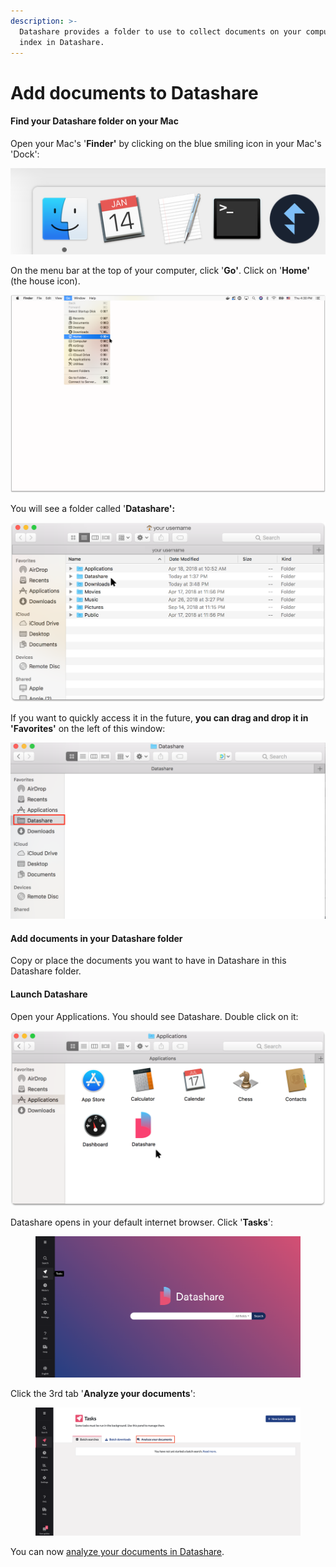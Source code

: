 ```yaml
---
description: >-
  Datashare provides a folder to use to collect documents on your computer to
  index in Datashare.
---
```


# Add documents to Datashare

#### Find your Datashare folder on your Mac

Open your Mac's '**Finder'** by clicking on the blue smiling icon in your Mac's 'Dock':

![](../../.gitbook/assets/screen-shot-2019-01-14-at-10.09.55-pm.png)

On the menu bar at the top of your computer, click '**Go'**. Click on '**Home'** (the house icon).

![](../../.gitbook/assets/add-doc-mac2.png)

You will see a folder called '**Datashare':**

![](../../.gitbook/assets/add-doc-mac.png)

If you want to quickly access it in the future, **you can drag and drop it in 'Favorites'** on the left of this window:

![](../../.gitbook/assets/screen-shot-2019-05-21-at-11.40.22-am.png)

#### **Add documents in your Datashare folder**

Copy or place the documents you want to have in Datashare in this Datashare folder.

#### **Launch Datashare**

Open your Applications. You should see Datashare. Double click on it:

![](<../../.gitbook/assets/group-28 (1).png>)

Datashare opens in your default internet browser. Click '**Tasks**':

<figure><img src="../../.gitbook/assets/Screenshot 2022-10-27 at 12.25.34.png" alt=""><figcaption></figcaption></figure>

Click the 3rd tab '**Analyze your documents**':

<figure><img src="../../.gitbook/assets/Screenshot 2022-10-27 at 12.25.44.png" alt=""><figcaption></figcaption></figure>

You can now [analyze your documents in Datashare](../analyze-documents.md).

